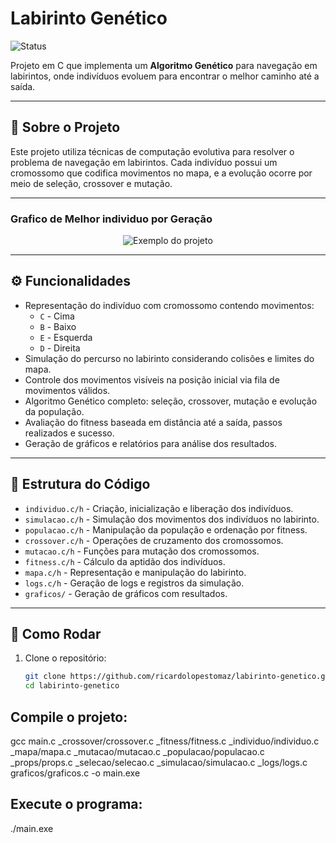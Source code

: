 # Labirinto Genético

![Status](https://img.shields.io/badge/status-em%20desenvolvimento-yellow)

Projeto em C que implementa um **Algoritmo Genético** para navegação em labirintos, onde indivíduos evoluem para encontrar o melhor caminho até a saída.

---

## 📌 Sobre o Projeto

Este projeto utiliza técnicas de computação evolutiva para resolver o problema de navegação em labirintos. Cada indivíduo possui um cromossomo que codifica movimentos no mapa, e a evolução ocorre por meio de seleção, crossover e mutação.

---
### Grafico de Melhor individuo por Geração
<p align="center">
  <img src="https://i.ibb.co/pBLMVMRZ/Captura-de-tela-2025-06-25-101349.png" alt="Exemplo do projeto">
</p>


---
## ⚙️ Funcionalidades

- Representação do indivíduo com cromossomo contendo movimentos:  
  - `C` - Cima  
  - `B` - Baixo  
  - `E` - Esquerda  
  - `D` - Direita
- Simulação do percurso no labirinto considerando colisões e limites do mapa.
- Controle dos movimentos visíveis na posição inicial via fila de movimentos válidos.
- Algoritmo Genético completo: seleção, crossover, mutação e evolução da população.
- Avaliação do fitness baseada em distância até a saída, passos realizados e sucesso.
- Geração de gráficos e relatórios para análise dos resultados.

---

## 🧩 Estrutura do Código

- `individuo.c/h` - Criação, inicialização e liberação dos indivíduos.
- `simulacao.c/h` - Simulação dos movimentos dos indivíduos no labirinto.
- `populacao.c/h` - Manipulação da população e ordenação por fitness.
- `crossover.c/h` - Operações de cruzamento dos cromossomos.
- `mutacao.c/h` - Funções para mutação dos cromossomos.
- `fitness.c/h` - Cálculo da aptidão dos indivíduos.
- `mapa.c/h` - Representação e manipulação do labirinto.
- `logs.c/h` - Geração de logs e registros da simulação.
- `graficos/` - Geração de gráficos com resultados.

---

## 🚀 Como Rodar

1. Clone o repositório:
   ```bash
   git clone https://github.com/ricardolopestomaz/labirinto-genetico.git
   cd labirinto-genetico

## Compile o projeto:
gcc main.c _crossover/crossover.c _fitness/fitness.c _individuo/individuo.c _mapa/mapa.c _mutacao/mutacao.c _populacao/populacao.c _props/props.c _selecao/selecao.c _simulacao/simulacao.c _logs/logs.c graficos/graficos.c -o main.exe

## Execute o programa:
./main.exe

